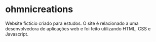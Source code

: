 # ohmnicreations

Website fictício criado para estudos. 
O site é relacionado a uma desenvolvedora de aplicações web e foi feito utilizando HTML, CSS e Javascript.

